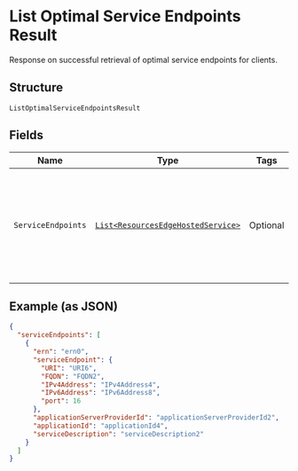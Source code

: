 
# List Optimal Service Endpoints Result

Response on successful retrieval of optimal service endpoints for clients.

## Structure

`ListOptimalServiceEndpointsResult`

## Fields

| Name | Type | Tags | Description | Getter | Setter |
|  --- | --- | --- | --- | --- | --- |
| `ServiceEndpoints` | [`List<ResourcesEdgeHostedService>`](../../doc/models/resources-edge-hosted-service.md) | Optional | An array of optimal Service Endpoint IDs for clients to connect to.<br>**Constraints**: *Maximum Items*: `100` | List<ResourcesEdgeHostedService> getServiceEndpoints() | setServiceEndpoints(List<ResourcesEdgeHostedService> serviceEndpoints) |

## Example (as JSON)

```json
{
  "serviceEndpoints": [
    {
      "ern": "ern0",
      "serviceEndpoint": {
        "URI": "URI6",
        "FQDN": "FQDN2",
        "IPv4Address": "IPv4Address4",
        "IPv6Address": "IPv6Address8",
        "port": 16
      },
      "applicationServerProviderId": "applicationServerProviderId2",
      "applicationId": "applicationId4",
      "serviceDescription": "serviceDescription2"
    }
  ]
}
```

